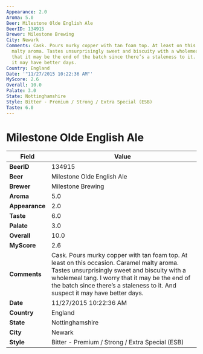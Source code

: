 ```yaml
---
Appearance: 2.0
Aroma: 5.0
Beer: Milestone Olde English Ale
BeerID: 134915
Brewer: Milestone Brewing
City: Newark
Comments: Cask. Pours murky copper with tan foam top. At least on this occasion. Caramel
  malty aroma. Tastes unsurprisingly sweet and biscuity with a wholemeal tang. I worry
  that it may be the end of the batch since there’s a staleness to it. And suspect
  it may have better days.
Country: England
Date: '"11/27/2015 10:22:36 AM"'
MyScore: 2.6
Overall: 10.0
Palate: 3.0
State: Nottinghamshire
Style: Bitter - Premium / Strong / Extra Special (ESB)
Taste: 6.0
---
```


# Milestone Olde English Ale

| Field         | Value |
|---------------|-------|
| **BeerID** | 134915 |
| **Beer** | Milestone Olde English Ale |
| **Brewer** | Milestone Brewing |
| **Aroma** | 5.0 |
| **Appearance** | 2.0 |
| **Taste** | 6.0 |
| **Palate** | 3.0 |
| **Overall** | 10.0 |
| **MyScore** | 2.6 |
| **Comments** | Cask. Pours murky copper with tan foam top. At least on this occasion. Caramel malty aroma. Tastes unsurprisingly sweet and biscuity with a wholemeal tang. I worry that it may be the end of the batch since there’s a staleness to it. And suspect it may have better days. |
| **Date** | 11/27/2015 10:22:36 AM |
| **Country** | England |
| **State** | Nottinghamshire |
| **City** | Newark |
| **Style** | Bitter - Premium / Strong / Extra Special (ESB) |
